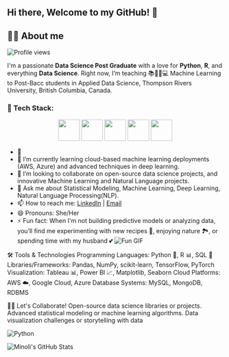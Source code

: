 ## Hi there, Welcome to my GitHub! 👋

## 🙋‍♂️ About me

![Profile views](https://komarev.com/ghpvc/?username=minolirm)

I'm a passionate **Data Science Post Graduate** with a love for **Python**, **R**, and everything **Data Science**. Right now, I’m teaching 📚👨‍🏫💻 Machine Learning to Post-Bacc students in Applied Data Science, Thompson Rivers University, British Columbia, Canada.

### 🚀 Tech Stack:

<p align="center">
  <img src="https://upload.wikimedia.org/wikipedia/commons/c/c3/Python-logo-notext.svg" width="50" height="50">
  <img src="https://upload.wikimedia.org/wikipedia/commons/1/1b/R_logo.svg" width="50" height="50">
  <img src="[https://upload.wikimedia.org/wikipedia/commons/4/47/SQL_logo_2019.svg](https://www.google.com/imgres?q=sql%20logo&imgurl=https%3A%2F%2Fe7.pngegg.com%2Fpngimages%2F653%2F226%2Fpng-clipart-my-sql-logo-mysql-logo-text-icons-logos-emojis-tech-companies.png&imgrefurl=https%3A%2F%2Fwww.pngegg.com%2Fen%2Fpng-wgydq&docid=2T6nZFPpxnvqyM&tbnid=RWJwePJ5s6x1zM&vet=12ahUKEwi9p6S1hJSLAxWJOTQIHVT7AEoQM3oFCIIBEAA..i&w=900&h=465&hcb=2&ved=2ahUKEwi9p6S1hJSLAxWJOTQIHVT7AEoQM3oFCIIBEAA)" width="50" height="50">
  <img src="https://upload.wikimedia.org/wikipedia/commons/a/a7/JavaScript-logo.png" width="50" height="50">
  <img src="https://upload.wikimedia.org/wikipedia/commons/9/9e/TensorFlow_Logo.svg" width="50" height="50">
</p>




- 🔭 
- 🌱 I’m currently learning cloud-based machine learning deployments (AWS, Azure) and advanced techniques in deep learning.
- 👯 I’m looking to collaborate on open-source data science projects, and innovative Machine Learning and Natural Language projects.
- 💬 Ask me about Statistical Modeling, Machine Learning, Deep Learning, Natural Language Processing(NLP).
- 📫 How to reach me: [LinkedIn](https://www.linkedin.com/in/minolimunasinghe) | [Email](mailto:minolimunasinghe@outlook.com)
- 😄 Pronouns: She/Her
- ⚡ Fun fact: When I'm not building predictive models or analyzing data, you’ll find me experimenting with new recipes 🍳, enjoying nature 🏞️, or spending time with my husband 💕
![Fun GIF](https://media.giphy.com/media/3o6Zt5JpC7FznnGg6A/giphy.gif)


🛠️ Tools & Technologies
Programming Languages: Python 🐍, R 📊, SQL 💾
Libraries/Frameworks: Pandas, NumPy, scikit-learn, TensorFlow, PyTorch
Visualization: Tableau 📊, Power BI 📈, Matplotlib, Seaborn
Cloud Platforms: AWS ☁️, Google Cloud, Azure
Database Systems: MySQL, MongoDB, RDBMS

👩‍💻 Let's Collaborate!
Open-source data science libraries or projects.
Advanced statistical modeling or machine learning algorithms.
Data visualization challenges or storytelling with data

![Python](https://img.shields.io/badge/Python-3776AB?style=flat&logo=python&logoColor=white)

![Minoli's GitHub Stats](https://github-readme-stats.vercel.app/api?username=minolirm&show_icons=true&hide_title=true)


<!--
**minolirm/minolirm** is a ✨ _special_ ✨ repository because its `README.md` (this file) appears on your GitHub profile.

Here are some ideas to get you started:

- 🔭 I’m currently working on ...
- 🌱 I’m currently learning ...
- 👯 I’m looking to collaborate on ...
- 🤔 I’m looking for help with ...
- 💬 Ask me about ...
- 📫 How to reach me: ...
- 😄 Pronouns: ...
- ⚡ Fun fact: ...
-->
